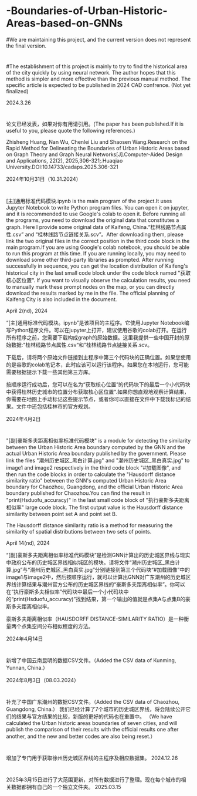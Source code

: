 # -Boundaries-of-Urban-Historic-Areas-based-on-GNNs
#We are maintaining this project, and the current version does not represent the final version.
#
#The establishment of this project is mainly to try to find the historical area of the city quickly by using neural network. The author hopes that this method is simpler and more effective than the previous manual method.
The specific article is expected to be published in 2024 CAD confrence. (Not yet finalized)

2024.3.26
#
论文已经发表，如果对你有用请引用。(The paper has been published.If it is useful to you, please quote the following references.)

Zhisheng Huang, Nan Wu, Chenlei Liu and Shaosen Wang.Research on the Rapid Method for Delineating the Boundaries of Urban Historic Areas based on Graph Theory and Graph Neural Networks[J].Computer-Aided Design and Applications, 22(2), 2025,306-321;.Huaqiao University.DOI:10.14733/cadaps.2025.306-321

2024年10月31日（10.31.2024）
#
[主]通用标准代码模块.ipynb is the main program of the project.It uses Jupyter Notebook to write Python program files. You can open it on jupyter, and it is recommended to use Google's colab to open it.
Before running all the programs, you need to download the original data that constitutes a graph. Here I provide some original data of Kaifeng, China.“桂林线路节点属性.csv” and “桂林线路节点链接关系.scv”。After downloading them, please link the two original files in the correct position in the third code block in the main program.If you are using Google's colab notebook, you should be able to run this program at this time. If you are running locally, you may need to download some other third-party libraries as prompted.
After running successfully in sequence, you can get the location distribution of Kaifeng's historical city in the last small code block under the code block named "获取核心区位置".
If you want to visually observe the calculation results, you need to manually mark these prompt nodes on the map, or you can directly download the results marked by me in the file. The official planning of Kaifeng City is also included in the document.

April 2(nd), 2024 

“[主]通用标准代码模块。ipynb”是该项目的主程序。它使用Jupyter Notebook编写Python程序文件。可以在jupyter上打开，建议使用谷歌的colab打开。在运行所有程序之前，您需要下载构成graph的原始数据。这里我提供一些中国开封的原始数据:"桂林线路节点属性.csv“和”桂林线路节点链接关系.scv。

下载后，请将两个原始文件链接到主程序中第三个代码块的正确位置。如果您使用的是谷歌的colab笔记本，此时应该可以运行该程序。如果您在本地运行，您可能需要根据提示下载一些其他第三方库。

按顺序运行成功后，您可以在名为“获取核心位置”的代码块下的最后一个小代码块中获得桂林历史城市的位置分布获取核心区位置".如果你想直观地观察计算结果，你需要在地图上手动标记这些提示节点，或者你可以直接在文件中下载我标记的结果。文件中还包括桂林市的官方规划。

2024年4月2日

#
"[副]豪斯多夫距离相似率标准代码模块" is a module for detecting the similarity between the Urban Historic Area boundary computed by the GNN and the actual Urban Historic Area boundary published by the government. Please link the files "潮州历史城区_黑白计算.jpg" and "潮州历史城区_黑白真实.jpg" to image1 and image2 respectively in the third code block "#加载图像", and then run the code blocks in order to calculate the "Hausdorff distance similarity ratio" between the GNN's computed Urban Historic Area boundary for Chaozhou, Guangdong, and the official Urban Historic Area boundary published for Chaozhou.You can find the result in "print(Hsduofu_accuracy)" in the last small code block of "执行豪斯多夫距离相似率" large code block. The first output value is the Hausdorff distance similarity between point set A and point set B.

The Hausdorff distance similarity ratio is a method for measuring the similarity of spatial distributions between two sets of points.

April 14(nd), 2024

“[副]豪斯多夫距离相似率标准代码模块”是检测GNN计算出的历史城区界线与现实中政府公布的历史城区界线相似城区的模块。请将文件“潮州历史城区_黑白计算.jpg”与“潮州历史城区_黑白真实.jpg”分别链接到第三个代码块“#加载图像”中的image1与image2中，然后按顺序运行，就可以计算出GNN对广东潮州的历史城区界线计算结果与潮州官方公布的历史城区界线的“豪斯多夫距离相似率”。你可以在“执行豪斯多夫相似率”代码块中最后一个小代码块中的“print(Hsduofu_accuracy)”找到结果，第一个输出的值就是点集A与点集B的豪斯多夫距离相似率。

豪斯多夫距离相似率（HAUSDORFF DISTANCE-SIMILARITY RATIO）是一种衡量两个点集空间分布相似程度的方法。

2024年4月14日

#
新增了中国云南昆明的数据CSV文件。（Added the CSV data of Kunming, Yunnan, China.）

2024年8月3日（08.03.2024）

#
补充了中国广东潮州的数据CSV文件。（Added the CSV data of Chaozhou, Guangdong, China.）
我们已经计算了7个城市的历史城区界线，将会陆续公开它们的结果与官方结果的比较，新版的更好的代码也在重置中。
（We have calculated the Urban historic areas boundaries of seven cities, and will publish the comparison of their results with the official results one after another, and the new and better codes are also being reset.）

#
增加了专门用于获取徐州历史城区界线的主程序及相应数据集。
2024.12.26

#
2025年3月15日进行了大范围更新，对所有数据进行了整理。现在每个城市的相关数据都拥有自己的一个独立文件夹。
2025.03.15

